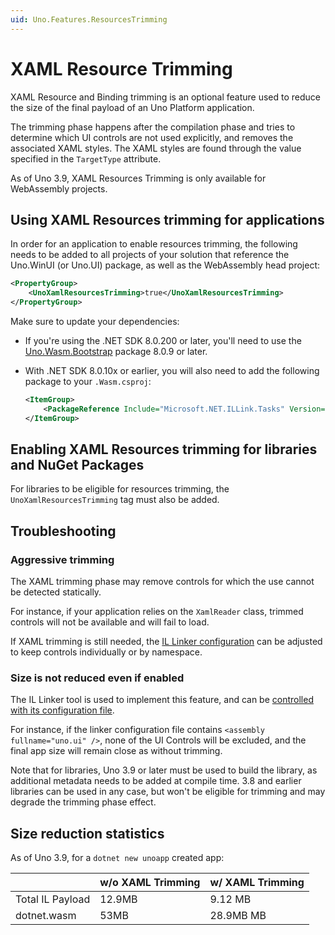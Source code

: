 ```yaml
---
uid: Uno.Features.ResourcesTrimming
---
```


# XAML Resource Trimming

XAML Resource and Binding trimming is an optional feature used to reduce the size of the final payload of an Uno Platform application.

The trimming phase happens after the compilation phase and tries to determine which UI controls are not used explicitly, and removes the associated XAML styles. The XAML styles are found through the value specified in the `TargetType` attribute.

As of Uno 3.9, XAML Resources Trimming is only available for WebAssembly projects.

## Using XAML Resources trimming for applications

In order for an application to enable resources trimming, the following needs to be added to all projects of your solution that reference the Uno.WinUI (or Uno.UI) package, as well as the WebAssembly head project:

```xml
<PropertyGroup>
    <UnoXamlResourcesTrimming>true</UnoXamlResourcesTrimming>
</PropertyGroup>
```

Make sure to update your dependencies:
- If you're using the .NET SDK 8.0.200 or later, you'll need to use the [Uno.Wasm.Bootstrap](https://www.nuget.org/packages/Uno.Wasm.Bootstrap) package 8.0.9 or later.
- With .NET SDK 8.0.10x or earlier, you will also need to add the following package to your `.Wasm.csproj`:

    ```xml
    <ItemGroup>
        <PackageReference Include="Microsoft.NET.ILLink.Tasks" Version="8.0.0" />
    </ItemGroup>
    ```

## Enabling XAML Resources trimming for libraries and NuGet Packages

For libraries to be eligible for resources trimming, the `UnoXamlResourcesTrimming` tag must also be added.

## Troubleshooting

### Aggressive trimming

The XAML trimming phase may remove controls for which the use cannot be detected statically.

For instance, if your application relies on the `XamlReader` class, trimmed controls will not be available and will fail to load.

If XAML trimming is still needed, the [IL Linker configuration](xref:uno.articles.features.illinker) can be adjusted to keep controls individually or by namespace.

### Size is not reduced even if enabled

The IL Linker tool is used to implement this feature, and can be [controlled with its configuration file](xref:uno.articles.features.illinker).

For instance, if the linker configuration file contains `<assembly fullname="uno.ui" />`, none of the UI Controls will be excluded, and the final app size will remain close as without trimming.

Note that for libraries, Uno 3.9 or later must be used to build the library, as additional metadata needs to be added at compile time. 3.8 and earlier libraries can be used in any case, but won't be eligible for trimming and may degrade the trimming phase effect.

## Size reduction statistics

As of Uno 3.9, for a `dotnet new unoapp` created app:

|                      | w/o XAML Trimming | w/ XAML Trimming |
| -------------------- | ----------------- | --------------- |
| Total IL Payload     |            12.9MB |         9.12 MB |
| dotnet.wasm          |              53MB |       28.9MB MB |
